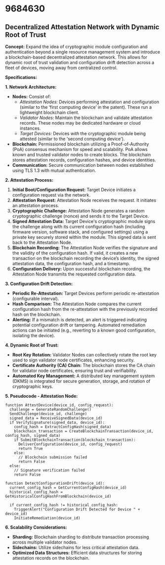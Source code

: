 # 9684630

## Decentralized Attestation Network with Dynamic Root of Trust

**Concept:** Expand the idea of cryptographic module configuration and authentication beyond a single resource management system and introduce a blockchain-based decentralized attestation network. This allows for dynamic root of trust validation and configuration drift detection across a fleet of devices, moving away from centralized control.

**Specifications:**

**1. Network Architecture:**

*   **Nodes:** Consist of:
    *   *Attestation Nodes:*  Devices performing attestation and configuration (similar to the ‘first computing device’ in the patent). These run a lightweight blockchain client.
    *   *Validator Nodes:* Maintain the blockchain and validate attestation records.  These nodes may be dedicated hardware or cloud instances.
    *   *Target Devices:*  Devices *with* the cryptographic module being attested (similar to the 'second computing device').
*   **Blockchain:** Permissioned blockchain utilizing a Proof-of-Authority (PoA) consensus mechanism for speed and scalability.  PoA allows known and trusted validator nodes to create blocks.  The blockchain stores attestation records, configuration hashes, and device identities.
*   **Communication:** Secure communication between nodes established using TLS 1.3 with mutual authentication.

**2. Attestation Process:**

1.  **Initial Boot/Configuration Request:** Target Device initiates a configuration request via the network.
2.  **Attestation Request:** Attestation Node receives the request. It initiates an attestation process.
3.  **Cryptographic Challenge:** Attestation Node generates a random cryptographic challenge (nonce) and sends it to the Target Device.
4.  **Signed Attestation Data:** Target Device's cryptographic module signs the challenge along with its current configuration hash (including firmware version, software stack, and configured settings) using a private key securely stored within the module. This signed data is sent back to the Attestation Node.
5.  **Blockchain Recording:** The Attestation Node verifies the signature and the validity of the configuration hash.  If valid, it creates a new transaction on the blockchain recording the device’s identity, the signed attestation data, the configuration hash, and a timestamp.
6.  **Configuration Delivery:** Upon successful blockchain recording, the Attestation Node transmits the requested configuration data.

**3. Configuration Drift Detection:**

*   **Periodic Re-Attestation:**  Target Devices perform periodic re-attestation (configurable interval).
*   **Hash Comparison:** The Attestation Node compares the current configuration hash from the re-attestation with the previously recorded hash on the blockchain.
*   **Alerting:** If a mismatch is detected, an alert is triggered indicating potential configuration drift or tampering.  Automated remediation actions can be initiated (e.g., reverting to a known good configuration, isolating the device).

**4. Dynamic Root of Trust:**

*   **Root Key Rotation:** Validator Nodes can collectively rotate the root key used to sign validator node certificates, enhancing security.
*   **Certificate Authority (CA) Chain:**  The blockchain stores the CA chain for validator node certificates, ensuring trust and verifiability.
*   **Automated Key Management:** A distributed key management system (DKMS) is integrated for secure generation, storage, and rotation of cryptographic keys.

**5. Pseudocode - Attestation Node:**

```pseudocode
function AttestDevice(device_id, config_request):
  challenge = GenerateRandomChallenge()
  SendChallenge(device_id, challenge)
  signed_data = ReceiveSignedData(device_id)
  if VerifySignature(signed_data, device_id):
    config_hash = ExtractConfigHash(signed_data)
    blockchain_transaction = CreateBlockchainTransaction(device_id, config_hash, signed_data)
    if SubmitBlockchainTransaction(blockchain_transaction):
      DeliverConfiguration(device_id, config_request)
      return True
    else:
      // Blockchain submission failed
      return False
  else:
    // Signature verification failed
    return False

function DetectConfigurationDrift(device_id):
  current_config_hash = GetCurrentConfigHash(device_id)
  historical_config_hash = GetHistoricalConfigHashFromBlockchain(device_id)

  if current_config_hash != historical_config_hash:
    TriggerAlert("Configuration Drift Detected for Device " + device_id)
    InitiateRemediation(device_id)
```

**6. Scalability Considerations:**

*   **Sharding:** Blockchain sharding to distribute transaction processing across multiple validator nodes.
*   **Sidechains:** Utilize sidechains for less critical attestation data.
*   **Optimized Data Structures:** Efficient data structures for storing attestation records on the blockchain.
